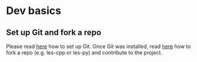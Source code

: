 # Dev basics

## Set up Git and fork a repo

Please read [here](https://help.github.com/articles/set-up-git) how to set up
Git. Once Git was installed, read
[here](https://help.github.com/articles/fork-a-repo) how to fork a repo
(e.g. les-cpp or les-py) and contribute to the project.
